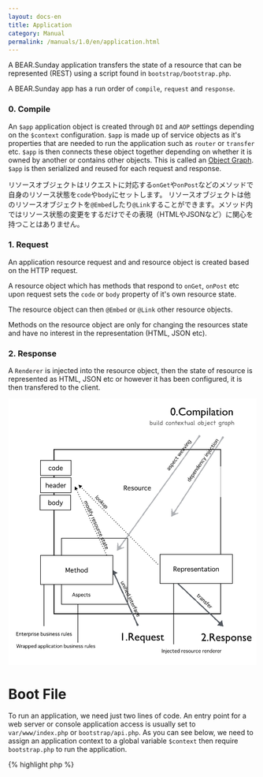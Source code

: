 ```yaml
---
layout: docs-en
title: Application
category: Manual
permalink: /manuals/1.0/en/application.html
---
```


A BEAR.Sunday application transfers the state of a resource that can be represented (REST)
using a script found in `bootstrap/bootstrap.php`.

A BEAR.Sunday app has a run order of `compile`, `request` and `response`.

### 0. Compile

An `$app` application object is created through `DI` and `AOP` settings depending on the `$context` configuration.
`$app` is made up of service objects as it's properties that are needed to run the application such as `router` or `transfer` etc.
`$app` is then connects these object together depending on whether it is owned by another or contains other objects.
This is called an [Object Graph](http://en.wikipedia.org/wiki/Object_graph).
`$app` is then serialized and reused for each request and response.


リソースオブジェクトはリクエストに対応する`onGet`や`onPost`などのメソッドで自身のリソース状態を`code`や`body`にセットします。
リソースオブジェクトは他のリソースオブジェクトを`@Embed`したり`@Link`することができます。メソッド内ではリソース状態の変更をするだけでその表現（HTMLやJSONなど）に関心を持つことはありません。

### 1. Request

An application resource request and and resource object is created based on the HTTP request.

A resource object which has methods that respond to `onGet`, `onPost` etc upon request sets the `code` or `body` property of it's own resource state.

The resource object can then `@Embed` or `@Link` other resource objects. 

Methods on the resource object are only for changing the resources state and have no interest in the representation (HTML, JSON etc).


### 2. Response

A `Renderer` is injected into the resource object, then the state of resource is represented as HTML, JSON etc or however it has been configured, it is then transfered to the client.

 <img src="/images/screen/diagram.png" style="max-width: 100%;height: auto;"/>


# Boot File

To run an application, we need just two lines of code.
An entry point for a web server or console application access is usually set to `var/www/index.php` or `bootstrap/api.php`.
As you can see below, we need to assign an application context to a global variable `$context` then require `bootstrap.php` to run the application.


{% highlight php %}
<?php
$context = 'prod-api-hal-app'
require 'pat/to/bootstrap.php';
{% endhighlight %}

Depending on your context choose a boot file.

{% highlight bash %}
// Fire up built in php server
php -S 127.0.0.1:8080 var/www/index.php

// Console access
php bootstrap/api.php get /user/1

// Web access for the api
php -S 127.0.0.1:8080 bootstrap/api.php
{% endhighlight %}

## Application Context

The composition of application object `$app` changes in response to your defined context, so that application behavior changes.
For example, `WebRouter` is bound to `RouterInterface` by default settings.
However, if you set `Cli`, which is defined for console application, as your context, 
then `CliRouter` is bound to `RouterInterface` and it will take console input instead.

There are built-in and custom context's created by application.

**Built-in contexts**

 * `api`  API Application
 * `cli`  Console Application
 * `hal`  HAL Application
 * `prod` Production

 You can also use a combination of the built-in context and your own custom contexts.

 * `app` is the default application context.
 * `api` modifies page resources to an **app resource** by default. Also any web root access (`GET /`) that is usually mapped to `page://self/` will is re-mapped to `app://self/`.
 * `cli-app` represents a console application. If you set the context to `prod-hal-api-app` your application will run as an API application in production mode using the [HAL](http://stateless.co/hal_specification.html) media type.


Each application context (cli, app etc) corresponds to a module.
For example the `cli` context relates to `CliModule`, then binds all of the DI and AOP bindings that is needed for a console application.

The value of context wil be only used when generating an object graph.
It is not recommend for your application code and library to change its behavior by referring to the context.
Instead, it should be changed by **the code depend on interface** and **the changes of dependency by the context**.
